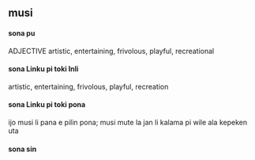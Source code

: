 ## musi

#### sona pu

ADJECTIVE artistic, entertaining, frivolous, playful, recreational

#### sona Linku pi toki Inli

artistic, entertaining, frivolous, playful, recreation

#### sona Linku pi toki pona

ijo musi li pana e pilin pona; musi mute la jan li kalama pi wile ala kepeken uta

#### sona sin

